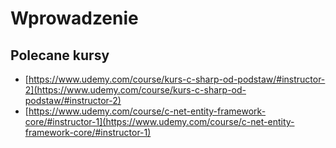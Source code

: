 # Wprowadzenie

## Polecane kursy

- [https://www.udemy.com/course/kurs-c-sharp-od-podstaw/#instructor-2](https://www.udemy.com/course/kurs-c-sharp-od-podstaw/#instructor-2)
- [https://www.udemy.com/course/c-net-entity-framework-core/#instructor-1](https://www.udemy.com/course/c-net-entity-framework-core/#instructor-1) 